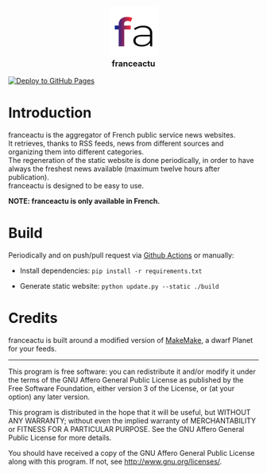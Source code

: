 <div>
  <h3 align="center"><img src="https://raw.githubusercontent.com/gaetanlhf/franceactu/main/themes/franceactu/static/img/favicon.png" width="100"/><br>franceactu</h3>
</div>

[![Deploy to GitHub Pages](https://github.com/gaetanlhf/franceactu/actions/workflows/github-pages.yml/badge.svg)](https://github.com/gaetanlhf/franceactu/actions/workflows/github-pages.yml)

# Introduction
franceactu is the aggregator of French public service news websites.  
It retrieves, thanks to RSS feeds, news from different sources and organizing them into different categories.  
The regeneration of the static website is done periodically, in order to have always the freshest news available (maximum twelve hours after publication).  
franceactu is designed to be easy to use.  

**NOTE: franceactu is only available in French.**

# Build
Periodically and on push/pull request via [Github Actions](https://github.com/gaetanlhf/franceactu/blob/main/.github/workflows/github-pages.yml) or manually:

- Install dependencies: ```pip install -r requirements.txt```

- Generate static website: ```python update.py --static ./build```

# Credits
franceactu is built around a modified version of [MakeMake](https://framagit.org/makemake/makemake), a dwarf Planet for your feeds.

***

This program is free software: you can redistribute it and/or modify it under the terms of the GNU Affero General Public License as published by the Free Software Foundation, either version 3 of the License, or (at your option) any later version.

This program is distributed in the hope that it will be useful, but WITHOUT ANY WARRANTY; without even the implied warranty of MERCHANTABILITY or FITNESS FOR A PARTICULAR PURPOSE. See the GNU Affero General Public License for more details.

You should have received a copy of the GNU Affero General Public License along with this program. If not, see http://www.gnu.org/licenses/.
